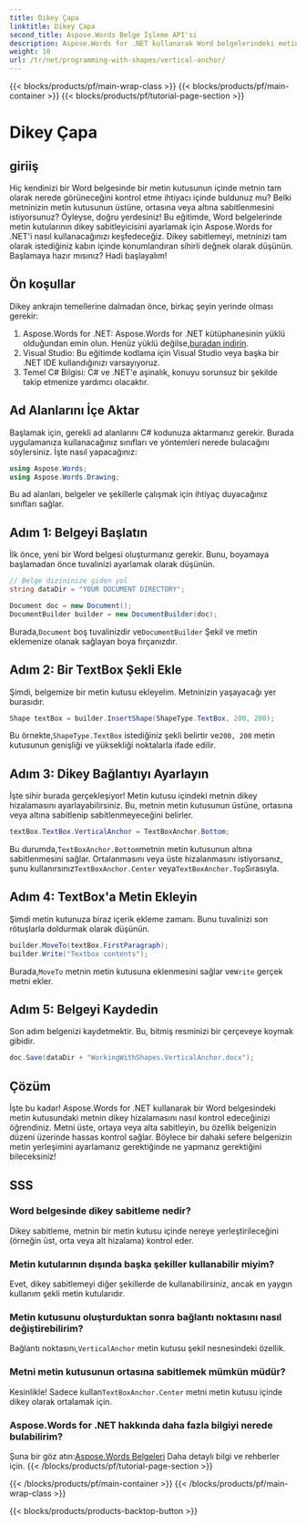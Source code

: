 ```yaml
---
title: Dikey Çapa
linktitle: Dikey Çapa
second_title: Aspose.Words Belge İşleme API'si
description: Aspose.Words for .NET kullanarak Word belgelerindeki metin kutuları için dikey bağlantı konumlarının nasıl ayarlanacağını öğrenin. Kolay adım adım kılavuz dahildir.
weight: 10
url: /tr/net/programming-with-shapes/vertical-anchor/
---
```


{{< blocks/products/pf/main-wrap-class >}}
{{< blocks/products/pf/main-container >}}
{{< blocks/products/pf/tutorial-page-section >}}

# Dikey Çapa

## giriiş

Hiç kendinizi bir Word belgesinde bir metin kutusunun içinde metnin tam olarak nerede görüneceğini kontrol etme ihtiyacı içinde buldunuz mu? Belki metninizin metin kutusunun üstüne, ortasına veya altına sabitlenmesini istiyorsunuz? Öyleyse, doğru yerdesiniz! Bu eğitimde, Word belgelerinde metin kutularının dikey sabitleyicisini ayarlamak için Aspose.Words for .NET'i nasıl kullanacağınızı keşfedeceğiz. Dikey sabitlemeyi, metninizi tam olarak istediğiniz kabın içinde konumlandıran sihirli değnek olarak düşünün. Başlamaya hazır mısınız? Hadi başlayalım!

## Ön koşullar

Dikey ankrajın temellerine dalmadan önce, birkaç şeyin yerinde olması gerekir:

1.  Aspose.Words for .NET: Aspose.Words for .NET kütüphanesinin yüklü olduğundan emin olun. Henüz yüklü değilse,[buradan indirin](https://releases.aspose.com/words/net/).
2. Visual Studio: Bu eğitimde kodlama için Visual Studio veya başka bir .NET IDE kullandığınızı varsayıyoruz.
3. Temel C# Bilgisi: C# ve .NET'e aşinalık, konuyu sorunsuz bir şekilde takip etmenize yardımcı olacaktır.

## Ad Alanlarını İçe Aktar

Başlamak için, gerekli ad alanlarını C# kodunuza aktarmanız gerekir. Burada uygulamanıza kullanacağınız sınıfları ve yöntemleri nerede bulacağını söylersiniz. İşte nasıl yapacağınız:

```csharp
using Aspose.Words;
using Aspose.Words.Drawing;
```

Bu ad alanları, belgeler ve şekillerle çalışmak için ihtiyaç duyacağınız sınıfları sağlar.

## Adım 1: Belgeyi Başlatın

İlk önce, yeni bir Word belgesi oluşturmanız gerekir. Bunu, boyamaya başlamadan önce tuvalinizi ayarlamak olarak düşünün.

```csharp
// Belge dizininize giden yol
string dataDir = "YOUR DOCUMENT DIRECTORY";

Document doc = new Document();
DocumentBuilder builder = new DocumentBuilder(doc);
```

 Burada,`Document` boş tuvalinizdir ve`DocumentBuilder` Şekil ve metin eklemenize olanak sağlayan boya fırçanızdır.

## Adım 2: Bir TextBox Şekli Ekle

Şimdi, belgemize bir metin kutusu ekleyelim. Metninizin yaşayacağı yer burasıdır. 

```csharp
Shape textBox = builder.InsertShape(ShapeType.TextBox, 200, 200);
```

 Bu örnekte,`ShapeType.TextBox` istediğiniz şekli belirtir ve`200, 200` metin kutusunun genişliği ve yüksekliği noktalarla ifade edilir.

## Adım 3: Dikey Bağlantıyı Ayarlayın

İşte sihir burada gerçekleşiyor! Metin kutusu içindeki metnin dikey hizalamasını ayarlayabilirsiniz. Bu, metnin metin kutusunun üstüne, ortasına veya altına sabitlenip sabitlenmeyeceğini belirler.

```csharp
textBox.TextBox.VerticalAnchor = TextBoxAnchor.Bottom;
```

 Bu durumda,`TextBoxAnchor.Bottom`metnin metin kutusunun altına sabitlenmesini sağlar. Ortalanmasını veya üste hizalanmasını istiyorsanız, şunu kullanırsınız`TextBoxAnchor.Center` veya`TextBoxAnchor.Top`Sırasıyla.

## Adım 4: TextBox'a Metin Ekleyin

Şimdi metin kutunuza biraz içerik ekleme zamanı. Bunu tuvalinizi son rötuşlarla doldurmak olarak düşünün.

```csharp
builder.MoveTo(textBox.FirstParagraph);
builder.Write("Textbox contents");
```

 Burada,`MoveTo` metnin metin kutusuna eklenmesini sağlar ve`Write` gerçek metni ekler.

## Adım 5: Belgeyi Kaydedin

Son adım belgenizi kaydetmektir. Bu, bitmiş resminizi bir çerçeveye koymak gibidir.

```csharp
doc.Save(dataDir + "WorkingWithShapes.VerticalAnchor.docx");
```

## Çözüm

İşte bu kadar! Aspose.Words for .NET kullanarak bir Word belgesindeki metin kutusundaki metnin dikey hizalamasını nasıl kontrol edeceğinizi öğrendiniz. Metni üste, ortaya veya alta sabitleyin, bu özellik belgenizin düzeni üzerinde hassas kontrol sağlar. Böylece bir dahaki sefere belgenizin metin yerleşimini ayarlamanız gerektiğinde ne yapmanız gerektiğini bileceksiniz!

## SSS

### Word belgesinde dikey sabitleme nedir?
Dikey sabitleme, metnin bir metin kutusu içinde nereye yerleştirileceğini (örneğin üst, orta veya alt hizalama) kontrol eder.

### Metin kutularının dışında başka şekiller kullanabilir miyim?
Evet, dikey sabitlemeyi diğer şekillerde de kullanabilirsiniz, ancak en yaygın kullanım şekli metin kutularıdır.

### Metin kutusunu oluşturduktan sonra bağlantı noktasını nasıl değiştirebilirim?
 Bağlantı noktasını,`VerticalAnchor` metin kutusu şekil nesnesindeki özellik.

### Metni metin kutusunun ortasına sabitlemek mümkün müdür?
 Kesinlikle! Sadece kullan`TextBoxAnchor.Center` metni metin kutusu içinde dikey olarak ortalamak için.

### Aspose.Words for .NET hakkında daha fazla bilgiyi nerede bulabilirim?
 Şuna bir göz atın:[Aspose.Words Belgeleri](https://reference.aspose.com/words/net/) Daha detaylı bilgi ve rehberler için.
{{< /blocks/products/pf/tutorial-page-section >}}

{{< /blocks/products/pf/main-container >}}
{{< /blocks/products/pf/main-wrap-class >}}

{{< blocks/products/products-backtop-button >}}
